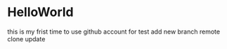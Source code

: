 # HelloWorld
this is my frist time to use github account for test
add new branch
remote clone update
